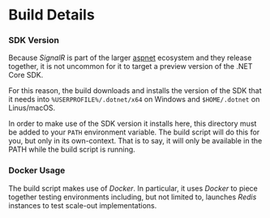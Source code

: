 ﻿# Build Details
### SDK Version
Because *SignalR* is part of the larger [aspnet](https://github.com/aspnet) ecosystem and they release together, it is not uncommon for it to target a preview version of the .NET Core SDK.

For this reason, the build downloads and installs the version of the SDK that it needs into `%USERPROFILE%/.dotnet/x64` on Windows and `$HOME/.dotnet` on Linus/macOS.

In order to make use of the SDK version it installs here, this directory must be added to your `PATH` environment variable. The build script will do this for you, but only in its own-context. That is to say, it will only be available in the PATH while the build script is running.

### Docker Usage
The build script makes use of *Docker*. In particular, it uses *Docker* to piece together testing environments including, but not limited to, launches *Redis* instances to test scale-out implementations.